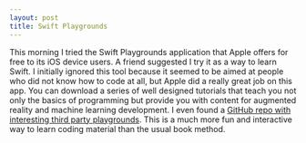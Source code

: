 ```yaml
---
layout: post
title: Swift Playgrounds
---
```

This morning I tried the Swift Playgrounds application that Apple offers for free to its iOS device users. A friend suggested I try it as a way to learn Swift. I initially ignored this tool because it seemed to be aimed at people who did not know how to code at all, but Apple did a really great job on this app. You can download a series of well designed tutorials that teach you not only the basics of programming but provide you with content for augmented reality and machine learning development. I even found a [GitHub repo with interesting third party playgrounds](https://github.com/uraimo/Awesome-Swift-Playgrounds#functional-reactive-programming). This is a much more fun and interactive way to learn coding material than the usual book method.
